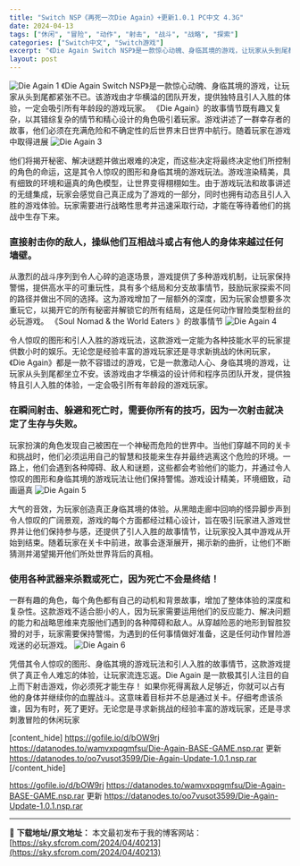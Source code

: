 ```yaml
---
title: "Switch NSP《再死一次Die Again》+更新1.0.1 PC中文 4.3G"
date: 2024-04-13
tags: ["休闲", "冒险", "动作", "射击", "战斗", "战略", "探索"]
categories: ["Switch中文", "Switch游戏"]
excerpt: "《Die Again Switch NSP》是一款惊心动魄、身临其境的游戏，让玩家从头到尾都紧张不已。该游戏由才华横溢的团队开发，提供独特且引人入胜的体验，一定会吸引所有年龄段的游戏玩家。 《Die Again》的故事情节既有趣又复杂，以其错综复杂的情节和精心设计的角色吸引着玩家。游戏讲述了一群幸存&hellip;"
layout: post
---
```


<img class="aligncenter" src="https://sky.sfcrom.com/wp-content/uploads/2024/04/20240413111808-31749.jpeg" alt="Die Again 1" />
《Die Again Switch NSP》是一款惊心动魄、身临其境的游戏，让玩家从头到尾都紧张不已。该游戏由才华横溢的团队开发，提供独特且引人入胜的体验，一定会吸引所有年龄段的游戏玩家。 《Die Again》的故事情节既有趣又复杂，以其错综复杂的情节和精心设计的角色吸引着玩家。游戏讲述了一群幸存者的故事，他们必须在充满危险和不确定性的后世界末日世界中航行。随着玩家在游戏中取得进展

<img src="https://sky.sfcrom.com/wp-content/uploads/2024/04/20240413111811-841cf.jpeg" alt="Die Again 3" />

他们将揭开秘密、解决谜题并做出艰难的决定，而这些决定将最终决定他们所控制的角色的命运，这是其令人惊叹的图形和身临其境的游戏玩法。游戏渲染精美，具有细致的环境和逼真的角色模型，让世界变得栩栩如生。由于游戏玩法和故事讲述的无缝集成，玩家会感觉自己真正成为了游戏的一部分，同时也拥有动态且引人入胜的游戏体验。玩家需要进行战略性思考并迅速采取行动，才能在等待着他们的挑战中生存下来。
<h3>直接射击你的敌人，操纵他们互相战斗或占有他人的身体来越过任何墙壁。</h3>
从激烈的战斗序列到令人心碎的追逐场景，游戏提供了多种游戏机制，让玩家保持警惕，提供高水平的可重玩性，具有多个结局和分支故事情节，鼓励玩家探索不同的路径并做出不同的选择。这为游戏增加了一层额外的深度，因为玩家会想要多次重玩它，以揭开它的所有秘密并解锁它的所有结局，这是任何动作冒险类型粉丝的必玩游戏。 《Soul Nomad &amp; the World Eaters 》的故事情节

<img src="https://sky.sfcrom.com/wp-content/uploads/2024/04/20240413111812-58b77.jpeg" alt="Die Again 4" />

令人惊叹的图形和引人入胜的游戏玩法，这款游戏一定能为各种技能水平的玩家提供数小时的娱乐。无论您是经验丰富的游戏玩家还是寻求新挑战的休闲玩家，《Die Again》都是一款不容错过的游戏，它是一款激动人心、身临其境的游戏，让玩家从头到尾都坐立不安。该游戏由才华横溢的设计师和程序员团队开发，提供独特且引人入胜的体验，一定会吸引所有年龄段的游戏玩家。
<h3>在瞬间射击、躲避和死亡时，需要你所有的技巧，因为一次射击就决定了生存与失败。</h3>
玩家扮演的角色发现自己被困在一个神秘而危险的世界中。当他们穿越不同的关卡和挑战时，他们必须运用自己的智慧和技能来生存并最终逃离这个危险的环境。一路上，他们会遇到各种障碍、敌人和谜题，这些都会考验他们的能力，并通过令人惊叹的图形和身临其境的游戏玩法让他们保持警惕。游戏设计精美，环境细致，动画逼真

<img src="https://sky.sfcrom.com/wp-content/uploads/2024/04/20240413111814-eb142.jpeg" alt="Die Again 5" />

大气的音效，为玩家创造真正身临其境的体验。从黑暗走廊中回响的怪异脚步声到令人惊叹的广阔景观，游戏的每个方面都经过精心设计，旨在吸引玩家进入游戏世界并让他们保持参与感，还提供了引人入胜的故事情节，让玩家投入其中游戏从开始到结束。随着玩家在关卡中前进，故事会逐渐展开，揭示新的曲折，让他们不断猜测并渴望揭开他们所处世界背后的真相。
<h3>使用各种武器来杀戮或死亡，因为死亡不会是终结！</h3>
一群有趣的角色，每个角色都有自己的动机和背景故事，增加了整体体验的深度和复杂性。这款游戏不适合胆小的人，因为玩家需要运用他们的反应能力、解决问题的能力和战略思维来克服他们遇到的各种障碍和敌人。从穿越险恶的地形到智胜狡猾的对手，玩家需要保持警惕，为遇到的任何事情做好准备，这是任何动作冒险游戏迷的必玩游戏。

<img src="https://sky.sfcrom.com/wp-content/uploads/2024/04/20240413111815-3e06c.jpeg" alt="Die Again 6" />

凭借其令人惊叹的图形、身临其境的游戏玩法和引人入胜的故事情节，这款游戏提供了真正令人难忘的体验，让玩家流连忘返。Die Again 是一款极其引人注目的自上而下射击游戏，你必须死才能生存！
如果你死得离敌人足够近，你就可以占有他的身体并继续你的血腥战斗。这意味着目标并不总是通过关卡。仔细考虑该杀谁，因为有时，死了更好。无论您是寻求新挑战的经验丰富的游戏玩家，还是寻求刺激冒险的休闲玩家

[content_hide]
https://gofile.io/d/bOW9rj
https://datanodes.to/wamvxpqgmfsu/Die-Again-BASE-GAME.nsp.rar
更新
https://datanodes.to/oo7vusot3599/Die-Again-Update-1.0.1.nsp.rar
[/content_hide]

<!--wechatfans start-->
https://gofile.io/d/bOW9rj
https://datanodes.to/wamvxpqgmfsu/Die-Again-BASE-GAME.nsp.rar
更新
https://datanodes.to/oo7vusot3599/Die-Again-Update-1.0.1.nsp.rar
<!--wechatfans end-->

---
📖 **下载地址/原文地址：** 本文最初发布于我的博客网站：[https://sky.sfcrom.com/2024/04/40213](https://sky.sfcrom.com/2024/04/40213)
